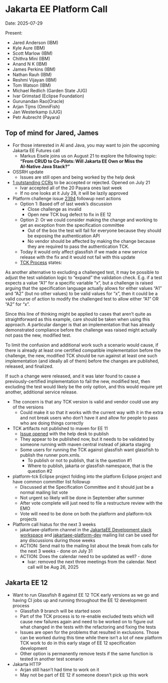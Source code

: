 # Jakarta EE Platform Call

Date: 2025-07-29

Present:

- Jared Anderson (IBM)  
- Kyle Aure (IBM)  
- Scott Marlow (IBM)  
- Chithra Mini (IBM)  
- Anand N K (IBM)  
- James Perkins (IBM)  
- Nathan Rauh (IBM)  
- Reshmi Vijayan (IBM)  
- Tom Watson (IBM)  
- Michael Redlich (Garden State JUG)  
- Ivar Grimstad (Eclipse Foundation)  
- Gurunandan Rao(Oracle)  
- Arjan Tijms (OmniFish)  
- Jan Westerkamp (iJUG)  
- Petr Aubrecht (Payara)

## Top of mind for Jared, James

* For those interested in AI and Java, you may want to join the upcoming Jakarta EE Futures call  
  * Markus Eisele joins us on August 21 to explore the following topic:  
    **“From CRUD to Co‑Pilots: Will Jakarta EE Own or Miss the AI‑Native Java Stack?”**  
* OSSRH update  
  * Issues are still open and being worked by the help desk  
* [1 outstanding CCRs](https://github.com/jakartaee/platform/issues?q=is%3Aissue%20state%3Aopen%20label%3Acertification%20-label%3Aaccepted) to be accepted or rejected. Opened on July 21  
  * Ivar accepted all of the 20 Payara ones last week  
  * If no one looks at it July 28, it will be lazily approved  
* Platform challenge issue [2394](https://github.com/jakartaee/platform-tck/issues/2394) followup next actions  
  * Option 1: Based off of last week’s discussion  
    * Close challenge as invalid  
    * Open new TCK bug defect to fix in EE 12  
  * Option 2: Or we could consider making the change and working to get an exception from the specification committee    
    * Out of the box the test will fail for everyone because they should be exposing the authentication API  
    * No vendor should be affected by making the change because they are required to pass the authentication TCK.  
  * Today it would only affect glassfish if we made a new service release with the fix and it would not fail with this update  
  * [TCK Process](https://jakarta.ee/committees/specification/tckprocess/) states: 

As another alternative to excluding a challenged test, it may be possible to adjust the test validation logic to “expand” the validation check. E.g. if a test expects a value “A1” for a specific variable “x”, but a challenge is raised arguing that the specification language actually allows for either values “A1” and “A2” (but no other values) to be valid values for “x”, then it could be a valid course of action to modify the challenged test to allow either “A1” OR “A2” for “x”.

Since this line of thinking might be applied to cases that aren’t quite as straightforward as this example, care should be taken when using this approach. A particular danger is that an implementation that has already demonstrated compliance before the challenge was raised might actually not pass the new, modified test.

To limit the confusion and additional work such a scenario would cause, if there is already at least one certified compatible implementation before the challenge, the new, modified TCK should be run against at least one such implementation (and ideally all of them) before the changes are published, released, and finalized.

If such a change were released, and it was later found to cause a previously-certified implementation to fail the new, modified test, then excluding the test would likely be the only option, and this would require yet another, additional service release.

* The concern is that any TCK version is valid and vendor could use any of the versions  
  * Could make it so that it works with the current way with it in the extra and not break users who don’t have it and allow for people to pass who are doing things correctly  
* TCK artifacts not published to maven for EE 11  
  * [Issue opened](https://gitlab.eclipse.org/eclipsefdn/helpdesk/-/issues/6429) with the help desk to publish  
  * They appear to be published now, but it needs to be validated by someone running with maven central instead of jakarta staging  
  * Some users for running the TCK against glassfish want glassfish to publish the runner pom.xmls.  
    * To publish or not to publish, that is the question \#1  
    * Where to publish, jakarta or glassfish namespace, that is the question \#2  
* platform-tck Eclipse project folding into the platform Eclipse project and have common committer list followup  
  * Discussed at the Specification Committee and it should just be a normal mailing list vote  
  * Not urgent so likely will be done in September after summer  
  * After vote complete will just need to file a restructure review with the EMO  
  * Vote will need to be done on both the platform and platform-tck projects  
* Platform call hiatus for the next 3 weeks  
  * jakartaee-platform channel in the [JakartaEE Development slack workspace](http://eclipsefoundationhq.slack.com) and [jakartaee-platform-dev](mailto:jakartaee-platform-dev@eclipse.org) mailing list can be used for any discussions during those weeks  
  * ACTION:  Send mail to the mailing list about the break from calls for the next 3 weeks \- done on July 31  
  * ACTION:  Does the calendar need to be updated as well? \- done  
    * Ivar: removed the next three meetings from the calendar. Next call will be Aug 26, 2025

  


## Jakarta EE 12

* Want to run Glassfish 8 against EE 12 TCK early versions as we go and having CI jobs up and running throughout the EE 12 development process  
  * Glassfish 9 branch will be started soon  
  * Part of the TCK process is to re-enable excluded tests which will cause new failures again and need to be worked on to figure out what changed in the tests with the refactoring and fixing the tests  
  * Issues are open for the problems that resulted in exclusions.  Those can be worked during this time while there isn’t a lot of new platform TCK work to do in this early stage of EE 12 specification development  
  * Other option is permanently remove tests if the same function is tested in another test scenario  
* Jakarta HTTP  
  * Arjan still hasn’t had time to work on it  
  * May not be part of EE 12 if someone doesn’t pick up this work
